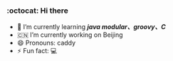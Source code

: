 ### :octocat: Hi there 

- 🌱 I’m currently learning ***java modular、groovy、C***
- :cn: I’m currently working on Beijing
- 😄 Pronouns: caddy
- ⚡ Fun fact: :computer:
<!--
**bougainvilleas/bougainvilleas** is a ✨ _special_ ✨ repository because its `README.md` (this file) appears on your GitHub profile.

Here are some ideas to get you started:

- 🔭 I’m currently working on ...
- 🌱 I’m currently learning ...
- 👯 I’m looking to collaborate on ...
- 🤔 I’m looking for help with ...
- 💬 Ask me about ...
- 📫 How to reach me: ...
- 😄 Pronouns: ...
- ⚡ Fun fact: ...
-->
